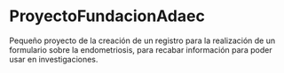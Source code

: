 # ProyectoFundacionAdaec
Pequeño proyecto de la creación de un registro para la realización de un formulario sobre la endometriosis, para recabar información para poder usar en investigaciones.
